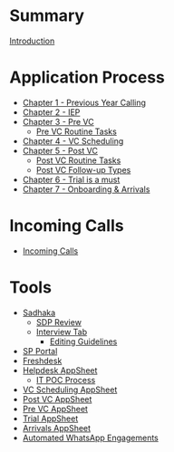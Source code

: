 # Summary

[Introduction](./introduction.md)

# Application Process
- [Chapter 1 - Previous Year Calling]()
- [Chapter 2 - IEP]()
- [Chapter 3 - Pre VC](./1_application_process/pre_vc.md)
    - [Pre VC Routine Tasks](./1_application_process/pre_vc/pre_vc.md)
- [Chapter 4 - VC Scheduling](./1_application_process/vc_scheduling.md)
- [Chapter 5 - Post VC](./1_application_process/post_vc.md)
    - [Post VC Routine Tasks](./1_application_process/post_vc/routine_tasks.md)
    - [Post VC Follow-up Types](./1_application_process/post_vc/followup_types.md)
- [Chapter 6 - Trial is a must]()
- [Chapter 7 - Onboarding & Arrivals]()

# Incoming Calls
- [Incoming Calls](./2_incoming_calls/incoming_calls.md)

# Tools
- [Sadhaka](./3_tools/sadhaka.md)
    - [SDP Review](./3_tools/sadhaka/sdp_review.md)
    - [Interview Tab](./3_tools/sadhaka/interview_tab.md)
        - [Editing Guidelines](./3_tools/sadhaka/interview_tab/editing_guidelines.md)
- [SP Portal]()
- [Freshdesk]()
- [Helpdesk AppSheet](./3_tools/helpdesk_appsheet.md)
    - [IT POC Process](./3_tools/helpdesk_appsheet/it_poc_process.md)
- [VC Scheduling AppSheet]()
- [Post VC AppSheet](./3_tools/post_vc_appsheet.md)
- [Pre VC AppSheet]()
- [Trial AppSheet]()
- [Arrivals AppSheet]()
- [Automated WhatsApp Engagements]()

